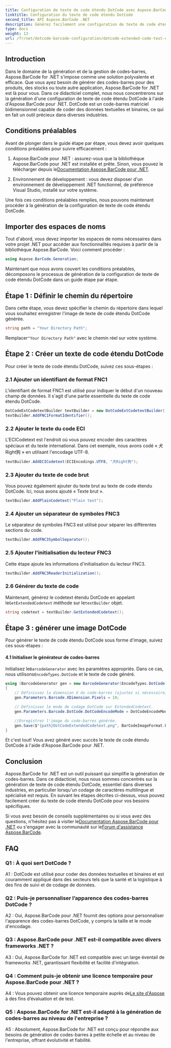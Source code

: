 ```yaml
---
title: Configuration de texte de code étendu DotCode avec Aspose.BarCode pour .NET
linktitle: Configuration du texte de code étendu DotCode
second_title: API Aspose.BarCode .NET
description: Générez facilement une configuration de texte de code étendu DotCode à l'aide d'Aspose.BarCode pour .NET. Suivez notre guide étape par étape pour une création efficace de codes-barres.
type: docs
weight: 13
url: /fr/net/dotcode-barcode-configuration/dotcode-extended-code-text-configuration/
---
```

## Introduction

Dans le domaine de la génération et de la gestion de codes-barres, Aspose.BarCode for .NET s'impose comme une solution polyvalente et efficace. Que vous ayez besoin de générer des codes-barres pour des produits, des stocks ou toute autre application, Aspose.BarCode for .NET est là pour vous. Dans ce didacticiel complet, nous nous concentrerons sur la génération d'une configuration de texte de code étendu DotCode à l'aide d'Aspose.BarCode pour .NET. DotCode est un code-barres matriciel bidimensionnel capable de coder des données textuelles et binaires, ce qui en fait un outil précieux dans diverses industries.

## Conditions préalables

Avant de plonger dans le guide étape par étape, vous devez avoir quelques conditions préalables pour suivre efficacement :

1.  Aspose.BarCode pour .NET : assurez-vous que la bibliothèque Aspose.BarCode pour .NET est installée et prête. Sinon, vous pouvez le télécharger depuis le[Documentation Aspose.BarCode pour .NET](https://reference.aspose.com/barcode/net/).

2. Environnement de développement : vous devez disposer d'un environnement de développement .NET fonctionnel, de préférence Visual Studio, installé sur votre système.

Une fois ces conditions préalables remplies, nous pouvons maintenant procéder à la génération de la configuration de texte de code étendu DotCode.

## Importer des espaces de noms

Tout d'abord, vous devez importer les espaces de noms nécessaires dans votre projet .NET pour accéder aux fonctionnalités requises à partir de la bibliothèque Aspose.BarCode. Voici comment procéder :


```csharp
using Aspose.BarCode.Generation;
```

Maintenant que nous avons couvert les conditions préalables, décomposons le processus de génération de la configuration de texte de code étendu DotCode dans un guide étape par étape.



## Étape 1 : Définir le chemin du répertoire

Dans cette étape, vous devez spécifier le chemin du répertoire dans lequel vous souhaitez enregistrer l'image de texte de code étendu DotCode générée.

```csharp
string path = "Your Directory Path";
```

 Remplacer`"Your Directory Path"` avec le chemin réel sur votre système.

## Étape 2 : Créer un texte de code étendu DotCode

Pour créer le texte de code étendu DotCode, suivez ces sous-étapes :

### 2.1 Ajouter un identifiant de format FNC1

L'identifiant de format FNC1 est utilisé pour indiquer le début d'un nouveau champ de données. Il s'agit d'une partie essentielle du texte de code étendu DotCode.

```csharp
DotCodeExtCodetextBuilder textBuilder = new DotCodeExtCodetextBuilder();
textBuilder.AddFNC1FormatIdentifier();
```

### 2.2 Ajouter le texte du code ECI

L'ECICodetext est l'endroit où vous pouvez encoder des caractères spéciaux et du texte international. Dans cet exemple, nous avons codé « 犬Right狗 » en utilisant l'encodage UTF-8.

```csharp
textBuilder.AddECICodetext(ECIEncodings.UTF8, "犬Right狗");
```

### 2.3 Ajouter du texte de code brut

Vous pouvez également ajouter du texte brut au texte de code étendu DotCode. Ici, nous avons ajouté « Texte brut ».

```csharp
textBuilder.AddPlainCodetext("Plain text");
```

### 2.4 Ajouter un séparateur de symboles FNC3

Le séparateur de symboles FNC3 est utilisé pour séparer les différentes sections du code.

```csharp
textBuilder.AddFNC3SymbolSeparator();
```

### 2.5 Ajouter l'initialisation du lecteur FNC3

Cette étape ajoute les informations d'initialisation du lecteur FNC3.

```csharp
textBuilder.AddFNC3ReaderInitialization();
```

### 2.6 Générer du texte de code

 Maintenant, générez le codetext étendu DotCode en appelant le`GetExtendedCodetext` méthode sur le`textBuilder` objet.

```csharp
string codetext = textBuilder.GetExtendedCodetext();
```

## Étape 3 : générer une image DotCode

Pour générer le texte de code étendu DotCode sous forme d'image, suivez ces sous-étapes :

#### 4.1 Initialiser le générateur de codes-barres

 Initialisez le`BarcodeGenerator` avec les paramètres appropriés. Dans ce cas, nous utilisons`EncodeTypes.DotCode` et le texte de code généré.

```csharp
using (BarcodeGenerator gen = new BarcodeGenerator(EncodeTypes.DotCode, codetext))
{
    // Définissez la dimension X du code-barres (ajustez si nécessaire).
    gen.Parameters.Barcode.XDimension.Pixels = 10;

    // Définissez le mode de codage DotCode sur ExtendedCodetext.
    gen.Parameters.Barcode.DotCode.DotCodeEncodeMode = DotCodeEncodeMode.ExtendedCodetext;

    //Enregistrez l'image du code-barres générée.
    gen.Save($"{path}DotCodeExtendedCodetext.png", BarCodeImageFormat.Png);
}
```

Et c'est tout! Vous avez généré avec succès le texte de code étendu DotCode à l'aide d'Aspose.BarCode pour .NET.

## Conclusion

Aspose.BarCode for .NET est un outil puissant qui simplifie la génération de codes-barres. Dans ce didacticiel, nous nous sommes concentrés sur la génération de texte de code étendu DotCode, essentiel dans diverses industries, en particulier lorsqu'un codage de caractères multilingue et spécialisé est requis. En suivant les étapes décrites ci-dessus, vous pouvez facilement créer du texte de code étendu DotCode pour vos besoins spécifiques.

 Si vous avez besoin de conseils supplémentaires ou si vous avez des questions, n'hésitez pas à visiter le[Documentation Aspose.BarCode pour .NET](https://reference.aspose.com/barcode/net/) ou s'engager avec la communauté sur le[Forum d'assistance Aspose.BarCode](https://forum.aspose.com/c/barcode/13).

## FAQ

### Q1 : À quoi sert DotCode ?

A1 : DotCode est utilisé pour coder des données textuelles et binaires et est couramment appliqué dans des secteurs tels que la santé et la logistique à des fins de suivi et de codage de données.

### Q2 : Puis-je personnaliser l’apparence des codes-barres DotCode ?

A2 : Oui, Aspose.BarCode pour .NET fournit des options pour personnaliser l'apparence des codes-barres DotCode, y compris la taille et le mode d'encodage.

### Q3 : Aspose.BarCode pour .NET est-il compatible avec divers frameworks .NET ?

A3 : Oui, Aspose.BarCode for .NET est compatible avec un large éventail de frameworks .NET, garantissant flexibilité et facilité d'intégration.

### Q4 : Comment puis-je obtenir une licence temporaire pour Aspose.BarCode pour .NET ?

 A4 : Vous pouvez obtenir une licence temporaire auprès de[Le site d'Aspose](https://purchase.aspose.com/temporary-license/) à des fins d’évaluation et de test.

### Q5 : Aspose.BarCode for .NET est-il adapté à la génération de codes-barres au niveau de l'entreprise ?

A5 : Absolument, Aspose.BarCode for .NET est conçu pour répondre aux besoins de génération de codes-barres à petite échelle et au niveau de l'entreprise, offrant évolutivité et fiabilité.